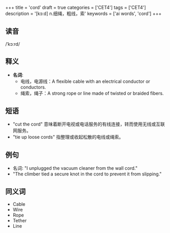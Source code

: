 +++
title = 'cord'
draft = true
categories = ['CET4']
tags = ['CET4']
description = '[kɔːd] n.细绳，粗线，索'
keywords = ['ai words', 'cord']
+++

## 读音
/ˈkɔːrd/

## 释义
- **名词**:
   - 电线，电源线：A flexible cable with an electrical conductor or conductors.
   - 绳索，绳子：A strong rope or line made of twisted or braided fibers.

## 短语
- "cut the cord" 意味着断开电视或电话服务的有线连接，转而使用无线或互联网服务。
- "tie up loose cords" 指整理或收起松散的电线或绳索。

## 例句
- 名词: "I unplugged the vacuum cleaner from the wall cord."
- "The climber tied a secure knot in the cord to prevent it from slipping."

## 同义词
- Cable
- Wire
- Rope
- Tether
- Line
